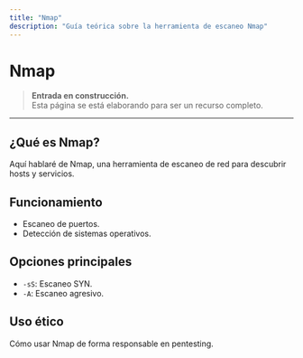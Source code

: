 ```yaml
---
title: "Nmap"
description: "Guía teórica sobre la herramienta de escaneo Nmap"
---
```


# Nmap

> **Entrada en construcción.**  
> Esta página se está elaborando para ser un recurso completo.

---

## ¿Qué es Nmap?
Aquí hablaré de Nmap, una herramienta de escaneo de red para descubrir hosts y servicios.

## Funcionamiento
- Escaneo de puertos.
- Detección de sistemas operativos.

## Opciones principales
- `-sS`: Escaneo SYN.
- `-A`: Escaneo agresivo.

## Uso ético
Cómo usar Nmap de forma responsable en pentesting.
